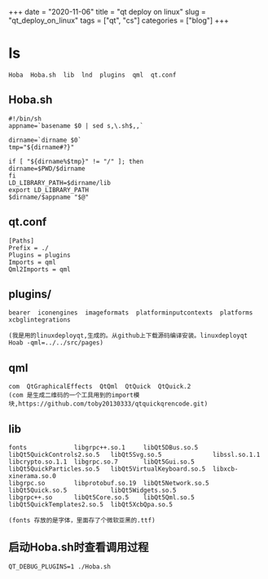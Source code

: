 +++ 
date = "2020-11-06"
title = "qt deploy on linux"
slug = "qt_deploy_on_linux" 
tags = ["qt", "cs"]
categories = ["blog"]
+++

# ls
```
Hoba  Hoba.sh  lib  lnd  plugins  qml  qt.conf
```

## Hoba.sh
```
#!/bin/sh
appname=`basename $0 | sed s,\.sh$,,`

dirname=`dirname $0`
tmp="${dirname#?}"

if [ "${dirname%$tmp}" != "/" ]; then
dirname=$PWD/$dirname
fi
LD_LIBRARY_PATH=$dirname/lib
export LD_LIBRARY_PATH
$dirname/$appname "$@"
```

## qt.conf
```
[Paths]
Prefix = ./
Plugins = plugins
Imports = qml
Qml2Imports = qml
```

## plugins/
```
bearer  iconengines  imageformats  platforminputcontexts  platforms  xcbglintegrations

(我是用的linuxdeployqt,生成的。从github上下载源码编译安装。linuxdeployqt Hoab -qml=../../src/pages)
```

## qml
```
com  QtGraphicalEffects  QtQml  QtQuick  QtQuick.2
(com 是生成二维码的一个工具用到的import模块,https://github.com/toby20130333/qtquickqrencode.git)
```

## lib
```
fonts             libgrpc++.so.1     libQt5DBus.so.5     libQt5QuickControls2.so.5   libQt5Svg.so.5              libssl.so.1.1
libcrypto.so.1.1  libgrpc.so.7       libQt5Gui.so.5      libQt5QuickParticles.so.5   libQt5VirtualKeyboard.so.5  libxcb-xinerama.so.0
libgrpc.so        libprotobuf.so.19  libQt5Network.so.5  libQt5Quick.so.5            libQt5Widgets.so.5
libgrpc++.so      libQt5Core.so.5    libQt5Qml.so.5      libQt5QuickTemplates2.so.5  libQt5XcbQpa.so.5

(fonts 存放的是字体，里面存了个微软亚黑的.ttf)
```

## 启动Hoba.sh时查看调用过程
```
QT_DEBUG_PLUGINS=1 ./Hoba.sh
```

